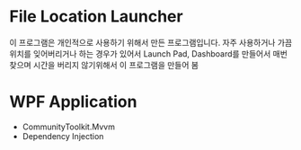 # File Location Launcher

이 프로그램은 개인적으로 사용하기 위해서 만든 프로그램입니다.
자주 사용하거나 가끔 위치를 잊어버리거나 하는 경우가 있어서 Launch Pad, Dashboard를 만들어서 매번 찾으며 시간을 버리지 않기위해서 이 프로그램을 만들어 봄

# WPF Application
- CommunityToolkit.Mvvm
- Dependency Injection
  
